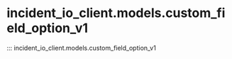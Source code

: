 # incident_io_client.models.custom_field_option_v1

::: incident_io_client.models.custom_field_option_v1
